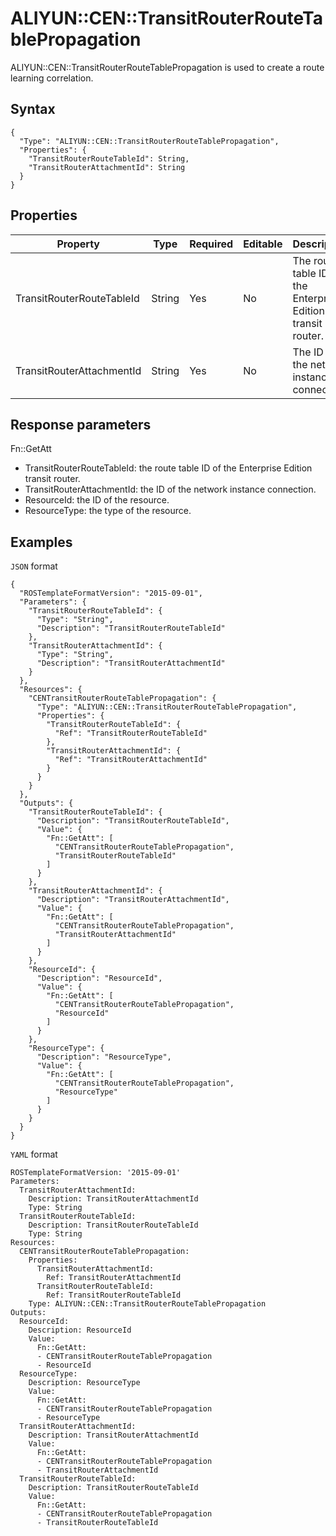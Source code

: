 # ALIYUN::CEN::TransitRouterRouteTablePropagation

ALIYUN::CEN::TransitRouterRouteTablePropagation is used to create a route learning correlation.

## Syntax

```
{
  "Type": "ALIYUN::CEN::TransitRouterRouteTablePropagation",
  "Properties": {
    "TransitRouterRouteTableId": String,
    "TransitRouterAttachmentId": String
  }
}
```

## Properties

|Property|Type|Required|Editable|Description|Constraint|
|--------|----|--------|--------|-----------|----------|
|TransitRouterRouteTableId|String|Yes|No|The route table ID of the Enterprise Edition transit router.|None|
|TransitRouterAttachmentId|String|Yes|No|The ID of the network instance connection.|None|

## Response parameters

Fn::GetAtt

-   TransitRouterRouteTableId: the route table ID of the Enterprise Edition transit router.
-   TransitRouterAttachmentId: the ID of the network instance connection.
-   ResourceId: the ID of the resource.
-   ResourceType: the type of the resource.

## Examples

`JSON` format

```
{
  "ROSTemplateFormatVersion": "2015-09-01",
  "Parameters": {
    "TransitRouterRouteTableId": {
      "Type": "String",
      "Description": "TransitRouterRouteTableId"
    },
    "TransitRouterAttachmentId": {
      "Type": "String",
      "Description": "TransitRouterAttachmentId"
    }
  },
  "Resources": {
    "CENTransitRouterRouteTablePropagation": {
      "Type": "ALIYUN::CEN::TransitRouterRouteTablePropagation",
      "Properties": {
        "TransitRouterRouteTableId": {
          "Ref": "TransitRouterRouteTableId"
        },
        "TransitRouterAttachmentId": {
          "Ref": "TransitRouterAttachmentId"
        }
      }
    }
  },
  "Outputs": {
    "TransitRouterRouteTableId": {
      "Description": "TransitRouterRouteTableId",
      "Value": {
        "Fn::GetAtt": [
          "CENTransitRouterRouteTablePropagation",
          "TransitRouterRouteTableId"
        ]
      }
    },
    "TransitRouterAttachmentId": {
      "Description": "TransitRouterAttachmentId",
      "Value": {
        "Fn::GetAtt": [
          "CENTransitRouterRouteTablePropagation",
          "TransitRouterAttachmentId"
        ]
      }
    },
    "ResourceId": {
      "Description": "ResourceId",
      "Value": {
        "Fn::GetAtt": [
          "CENTransitRouterRouteTablePropagation",
          "ResourceId"
        ]
      }
    },
    "ResourceType": {
      "Description": "ResourceType",
      "Value": {
        "Fn::GetAtt": [
          "CENTransitRouterRouteTablePropagation",
          "ResourceType"
        ]
      }
    }
  }
}
```

`YAML` format

```
ROSTemplateFormatVersion: '2015-09-01'
Parameters:
  TransitRouterAttachmentId:
    Description: TransitRouterAttachmentId
    Type: String
  TransitRouterRouteTableId:
    Description: TransitRouterRouteTableId
    Type: String
Resources:
  CENTransitRouterRouteTablePropagation:
    Properties:
      TransitRouterAttachmentId:
        Ref: TransitRouterAttachmentId
      TransitRouterRouteTableId:
        Ref: TransitRouterRouteTableId
    Type: ALIYUN::CEN::TransitRouterRouteTablePropagation
Outputs:
  ResourceId:
    Description: ResourceId
    Value:
      Fn::GetAtt:
      - CENTransitRouterRouteTablePropagation
      - ResourceId
  ResourceType:
    Description: ResourceType
    Value:
      Fn::GetAtt:
      - CENTransitRouterRouteTablePropagation
      - ResourceType
  TransitRouterAttachmentId:
    Description: TransitRouterAttachmentId
    Value:
      Fn::GetAtt:
      - CENTransitRouterRouteTablePropagation
      - TransitRouterAttachmentId
  TransitRouterRouteTableId:
    Description: TransitRouterRouteTableId
    Value:
      Fn::GetAtt:
      - CENTransitRouterRouteTablePropagation
      - TransitRouterRouteTableId
```

